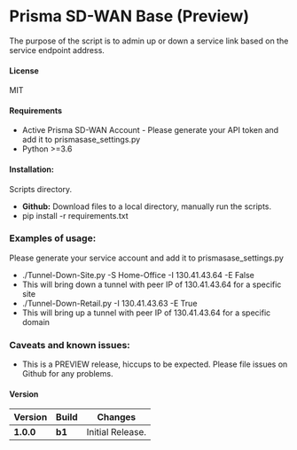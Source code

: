 # Prisma SD-WAN Base (Preview)
The purpose of the script is to admin up or down a service link based on the service endpoint address. 

#### License
MIT

#### Requirements
* Active Prisma SD-WAN Account - Please generate your API token and add it to prismasase_settings.py
* Python >=3.6

#### Installation:
 Scripts directory. 
 - **Github:** Download files to a local directory, manually run the scripts. 
 - pip install -r requirements.txt

### Examples of usage:
 Please generate your service account and add it to prismasase_settings.py
 
 - ./Tunnel-Down-Site.py -S Home-Office -I 130.41.43.64 -E False
 - This will bring down a tunnel with peer IP of 130.41.43.64 for a specific site
 - ./Tunnel-Down-Retail.py -I 130.41.43.63 -E True
 - This will bring up a tunnel with peer IP of 130.41.43.64 for a specific domain 
 
### Caveats and known issues:
 - This is a PREVIEW release, hiccups to be expected. Please file issues on Github for any problems.

#### Version
| Version | Build | Changes |
| ------- | ----- | ------- |
| **1.0.0** | **b1** | Initial Release. |

